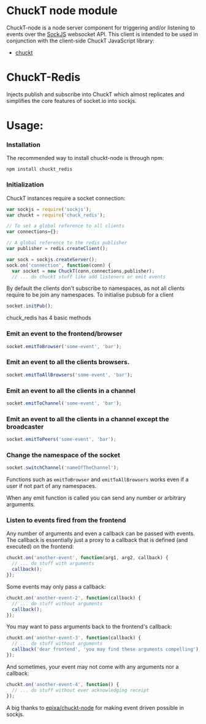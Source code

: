 # ChuckT node module

ChuckT-node is a node server component for triggering and/or listening to
events over the [SockJS](https://github.com/sockjs/sockjs-node) websocket
API. This client is intended to be used in conjunction with the client-side
ChuckT JavaScript library:

 * [chuckt](https://github.com/epixa/chuckt)
 
# ChuckT-Redis

Injects publish and subscribe into ChuckT  which almost replicates and simplifies the core features of socket.io into sockjs.
 

# Usage:

### Installation

The recommended way to install chuckt-node is through npm:

`npm install chuckt_redis`

### Initialization

ChuckT instances require a socket connection:

```javascript
var sockjs = require('sockjs');
var chuckt = require('chuck_redis');

// To set a global reference to all clients
var connections={};

// A global reference to the redis publisher
var publisher = redis.createClient();

var sock = sockjs.createServer();
sock.on('connection', function(conn) {
  var socket = new ChuckT(conn,connections,publisher);
  // ... do chuckt stuff like add listeners or emit events
```



By default the clients don't subscribe to namespaces, as not all clients require to be join any namespaces. To initialise pubsub for a client 

```javascript
socket.initPub();
```

chuck_redis has 4 basic methods

### Emit an event to the frontend/browser

```javascript
socket.emitToBrowser('some-event', 'bar');
```

### Emit an event to all the clients browsers. 

```javascript
socket.emitToAllBrowsers('some-event', 'bar');
```

### Emit an event to all the clients in a channel

```javascript
socket.emitToChannel('some-event', 'bar');
```

### Emit an event to all the clients in a channel except the broadcaster 

```javascript
socket.emitToPeers('some-event', 'bar');
```


### Change the namespace of the socket

```javascript
socket.switchChannel('nameOfTheChannel');
```


Functions such as ```emitToBrowser``` and ```emitToAllBrowsers``` works even if a user if not part of any namespaces.

When any emit function is called you can send any number or arbitrary arguments.


### Listen to events fired from the frontend

Any number of arguments and even a callback can be passed with events. The
callback is essentially just a proxy to a callback that is defined (and
executed) on the frontend:

```javascript
chuckt.on('another-event', function(arg1, arg2, callback) {
  // ... do stuff with arguments
  callback();
});
```

Some events may only pass a callback:

```javascript
chuckt.on('another-event-2', function(callback) {
  // ... do stuff without arguments
  callback();
});
```

You may want to pass arguments back to the frontend's callback:

```javascript
chuckt.on('another-event-3', function(callback) {
  // ... do stuff without arguments
  callback('dear frontend', 'you may find these arguments compelling');
});
```

And sometimes, your event may not come with any arguments nor a callback:

```javascript
chuckt.on('another-event-4', function() {
  // ... do stuff without ever acknowledging receipt
});
```


A big thanks to [epixa/chuckt-node](https://github.com/epixa/chuckt-node) for making event driven possible in sockjs.

